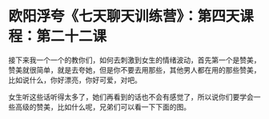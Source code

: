 # 欧阳浮夸《七天聊天训练营》：第四天课程：第二十二课

接下来我一个一个的教你们，如何去刺激到女生的情绪波动，首先第一个是赞美，赞美就很简单，就是去夸她，但是你不要去用那些，其他男人都在用的那些赞美，比如说什么，你好漂亮，你好可爱，对吧。

女生听这些话听得太多了，她们再看到的话也不会有感觉了，所以说你们要学会一些高级的赞美，比如什么呢，兄弟们可以看一下下面的图。